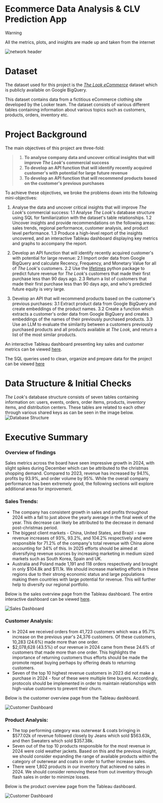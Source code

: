 # Ecommerce Data Analysis & CLV Prediction App

> [!WARNING]
> All the metrics, plots, and insights are made up and taken from the internet

![network header](assets/header.jpeg)

# Dataset
The dataset used for this project is the [*The Look eCommerce*]((https://console.cloud.google.com/bigquery/analytics-hub/discovery/projects/1057666841514/locations/us/dataExchanges/google_cloud_public_datasets_17e74966199/listings/thelook_ecommerce)) dataset which is publicly available on Google BigQuery.

This dataset contains data from a fictitious eCommerce clothing site developed by the Looker team. The dataset consists of various different tables containing information about various topics such as customers, products, orders, inventory etc.

# Project Background

 The main objectives of this project are three-fold:
 > 1. **To analyse company data and uncover critical insights that will improve *The Look*'s commercial success**
 > 2. **To develop an API function that will identify recently acquired customer's with potential for large future revenue**
 > 3. **To develop an API function that will recommend products based on the customer's previous purchases**
 

 To achieve these objectives, we broke the problems down into the following mini-objectives:
 1. Analyse the data and uncover critical insights that will improve *The Look*'s commercial success:
   1.1 Analyse *The Look*'s database structure using SQL for familiarization with the dataset's table relationships.
   1.2 Uncover insights and provide recommendations on the following areas: sales trends, regional performance, customer analysis, and product level performance.
   1.3 Produce a high-level report of the insights uncovered, and an interactive Tableau dashboard displaying key metrics and graphs to accompany the report.

 2. Develop an API function that will identify recently acquired customer's with potential for large revenue:
   2.1 Import order data from Google BigQuery and calculate Recency, Frequency, and Monetary Value for all of *The Look*'s customers.
   2.2 Use the [lifetimes](https://lifetimes.readthedocs.io/en/latest/index.html) python package to predict future revenue for *The Look*'s customers that made their first purchase less than 90 days ago.
   2.3 Return a list of customers that made their first purchase less than 90 days ago, and who's predicted future equity is very large.

 3. Develop an API that will recommend products based on the customer's previous purchases:
   3.1 Extract product data from Google BigQuery and create embeddings of the product names.
   3.2 Create a function which extracts a customer's order data from Google BigQuery and creates embeddings of the names of their previously purchased products.
   3.3 Use an LLM to evaluate the similarity between a customers previously purchased products and all products available at *The Look*, and return a list of the most similar products.

An interactive Tableau dashboard presenting key sales and customer metrics can be viewed [here](https://public.tableau.com/app/profile/axel.eichelmann5606/viz/TheLook-eCommerceSalesAnalysis/SalesDashboard).

The SQL queries used to clean, organize and prepare data for the project can be viewed [here](https://github.com/axeleichelmann/ecommerce-project/tree/main/queries)

# Data Structure & Initial Checks
*The Look*'s database structure consists of seven tables containing information on: users, events, orders, order items, products, inventory items, and distribution centers. These tables are related to each other through various shared keys as can be seen in the image below.
![Database Structure](assets/ERD.png)

# Executive Summary
### Overview of findings
Sales metrics across the board have seen impressive growth in 2024, with slight spikes during December which can be attributed to the christmas shopping demand. Compared to 2023, revenue has increased by 94.1%, profits by 93.9%, and order volume by 95%. While the overall company performance has been extremely good, the following sections will explore additional areas for improvement.

### Sales Trends:
* The company has consistent growth in sales and profits throughout 2024 with a fall to just above the yearly average in the final week of the year. This decrease can likely be attributed to the decrease in demand post-christmas period.
* The biggest client markets - China, United States, and Brazil - saw revenue increases of 93%, 93.2%, and 104.2% respectively and were responsible for 71.2% of the company's total revenue with China alone accounting for 34% of this. In 2025 efforts should be aimed at diversifying revenue sources by increasing marketing in medium sized markets such as South Korea, Spain and UK.
* Australia and Poland made 1,191 and 118 orders respectively and brought in only $104.8k and $11.1k. We should increase marketing efforts in these regions due to their strong economic status and large populations making them countries with large potential for revenue. This will further help to diversify our regional portfolio.

Below is the sales overview page from the Tableau dashboard. The entire interactive dashboard can be viewed [here](https://public.tableau.com/app/profile/axel.eichelmann5606/viz/TheLook-eCommerceSalesAnalysis/SalesDashboard).

![Sales Dashboard](assets/SalesDashboard.png)

### Customer Analysis:
* In 2024 we received orders from 41,723 customers which was a 95.7% increase on the previous year's 24,376 customers. Of these customers, 10,283 (24.6%) made more than one order.
* $2,078,628 (43.5%) of our revenue in 2024 came from these 24.6% of customers that made more than one order. This highlights the importance of returning customers thus efforts should be made the promote repeat buying perhaps by offering deals to returning customers.
* Seven of the top 10 highest revenue customers in 2023 did not make a purchase in 2024 - four of these were multiple time buyers. Accordingly, protocols should be implemented in order to maintain relationships with high-value customers to prevent their churn.

Below is the customer overview page from the Tableau dashboard.

![Customer Dashboard](assets/CustomerDashboard.png)

### Product Analysis:
* The top performing category was outerwear & coats bringing in $577.02k of revenue followed closely by Jeans which sold $563.63k, and then Sweaters which sold $357.38k.
* Seven out of the top 10 products responsible for the most revenue in 2024 were cold weather jackets. Based on this and the previous insight, we should consider expanding the range of available products within the category of outerwear and coats in order to further increase sales.
* There were 1,802 products in our inventory that achieved no sales in 2024. We should consider removing these from out inventory through flash sales in order to minimize losses. 

Below is the product overview page from the Tableau dashboard.

![Customer Dashboard](assets/ProductDashboard.png)









